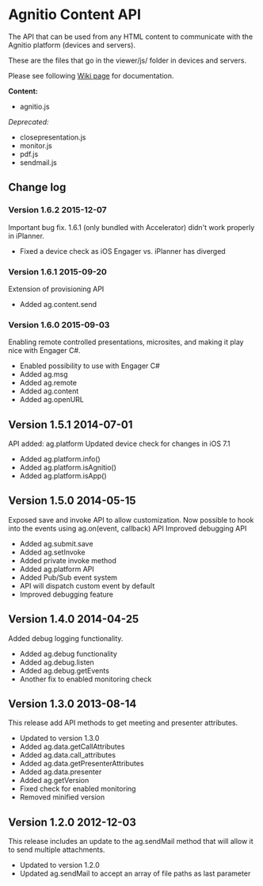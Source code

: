 # Agnitio Content API

The API that can be used from any HTML content to communicate with the Agnitio platform (devices and servers).

These are the files that go in the viewer/js/ folder in devices and servers.

Please see following [Wiki page](http://wiki.agnitio.com/index.php/Agnitio_Content_API_(iPad)) for documentation.

__Content:__

- agnitio.js

*Deprecated:*

- closepresentation.js
- monitor.js
- pdf.js
- sendmail.js

## Change log

### Version 1.6.2 2015-12-07

Important bug fix. 1.6.1 (only bundled with Accelerator) didn't work properly in iPlanner.

- Fixed a device check as iOS Engager vs. iPlanner has diverged

### Version 1.6.1 2015-09-20

Extension of provisioning API

- Added ag.content.send

### Version 1.6.0 2015-09-03

Enabling remote controlled presentations, microsites, and making it play nice with Engager C#.

- Enabled possibility to use with Engager C#
- Added ag.msg
- Added ag.remote
- Added ag.content
- Added ag.openURL

## Version 1.5.1 2014-07-01

API added: ag.platform
Updated device check for changes in iOS 7.1

- Added ag.platform.info()
- Added ag.platform.isAgnitio()
- Added ag.platform.isApp() 

## Version 1.5.0 2014-05-15

Exposed save and invoke API to allow customization.
Now possible to hook into the events using ag.on(event, callback) API
Improved debugging API

- Added ag.submit.save
- Added ag.setInvoke
- Added private invoke method
- Added ag.platform API
- Added Pub/Sub event system
- API will dispatch custom event by default
- Improved debugging feature

## Version 1.4.0 2014-04-25

Added debug logging functionality.

- Added ag.debug functionality
- Added ag.debug.listen
- Added ag.debug.getEvents
- Another fix to enabled monitoring check

## Version 1.3.0 2013-08-14

This release add API methods to get meeting and presenter attributes.

- Updated to version 1.3.0
- Added ag.data.getCallAttributes
- Added ag.data.call_attributes
- Added ag.data.getPresenterAttributes
- Added ag.data.presenter
- Added ag.getVersion
- Fixed check for enabled monitoring
- Removed minified version

## Version 1.2.0 2012-12-03

This release includes an update to the ag.sendMail method that will allow it to send multiple attachments.

- Updated to version 1.2.0
- Updated ag.sendMail to accept an array of file paths as last parameter
